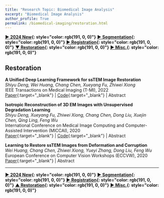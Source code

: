 ```yaml
---
title: "Research Topic: Biomedical Image Analysis"
excerpt: "Biomedical Image Analysis"
author_profile: True
permalink: /biomedical-imaging/restoration.html
---
```


**[▶ 2024 New](/biomedical-imaging/2024-New){: style="color: rgb(191, 0, 0)"}**
**[▶ Segmentation](/biomedical-imaging/segmentation){: style="color: rgb(191, 0, 0)"}**
**[▶ Registration](/biomedical-imaging/registration){: style="color: rgb(191, 0, 0)"}**
**[▼ Restoration](/biomedical-imaging/restoration){: style="color: rgb(191, 0, 0)"}**
**[▶ Misc.](/biomedical-imaging/misc){: style="color: rgb(191, 0, 0)"}**

## Restoration

**A Unified Deep Learning Framework for ssTEM Image Restoration** <br>
_Shiyu Deng, Wei Huang, Chang Chen, Xueyang Fu, Zhiwei Xiong_ <br>
<span><pub>IEEE Transactions on Medical Imaging (T-MI), 2022</pub></span> <br>
[Paper](https://ieeexplore.ieee.org/abstract/document/9844781/){:target="\_blank"} |
[Code](https://github.com/sydeng99/ssTEM-restoration){:target="\_blank"} |
<a onclick='expandABS("deng22")'> Abstract </a>

<div style="display: none;" class=abs id="deng22"><br>
Serial section transmission electron micro-scopy (ssTEM) reveals biological information at a scale of nanometer and plays an important role in the ultrastructural analysis. However, due to the imperfect preparation of biological samples, ssTEM images are usually degraded with various artifacts that greatly challenge the subsequent analysis and visualization. In this paper, we introduce a unified deep learning framework for ssTEM image restoration which addresses three main types of artifacts, i.e., Support Film Folds (SFF), Staining Precipitates (SP), and Missing Sections (MS). To achieve this goal, we first model the appearance of SFF and SP artifacts by conducting comprehensive analyses on the statistics of real degraded images, relying on which we can then simulate a large number of paired images (degraded/artifacts-free) for training a deep restoration network. Then, we design a coarse-to-fine restoration network consisting of three modules, i.e., interpolation, correction, and fusion. The interpolation module exploits the adjacent artifacts-free images for an initial restoration, while the correction module resorts to the degraded image itself to rectify the artifacts. Finally, the fusion module jointly utilizes the above two results to further improve the restoration fidelity. Experimental results on both synthetic and real test data validate the significantly improved performance of our proposed framework over existing solutions, in terms of both image restoration fidelity and neuron segmentation accuracy. To the best of our knowledge, this is the first unified deep learning framework for ssTEM image restoration from different types of artifacts. Code is available at https://github.com/sydeng99/ssTEM-restoration.

</div>

**Isotropic Reconstruction of 3D EM Images with Unsupervised Degradation Learning** <br>
_Shiyu Deng, Xueyang Fu, Zhiwei Xiong, Chang Chen, Dong Liu, Xuejin Chen, Qing Ling, Feng Wu_ <br>
<span><pub>International Conference on Medical Image Computing and Computer-Assisted Intervention (MICCAI), 2020</pub></span> <br>
[Paper](https://link.springer.com/chapter/10.1007/978-3-030-59722-1_16){:target="\_blank"} |
[Code](https://github.com/sydeng99/IsoRecon){:target="\_blank"} |
<a onclick='expandABS("deng20")'> Abstract </a>

<div style="display: none;" class=abs id="deng20"><br>
The isotropic reconstruction of 3D electron microscopy (EM) images with low axial resolution is of great importance for biological analysis. Existing deep learning-based methods rely on handcrafted down-scaled training data, which does not model the real degradation accurately and thus leads to unsatisfying performance in practice. To address this problem, we propose a universal and unsupervised framework to simultaneously learn the real axial degradation and the isotropic reconstruction of 3D EM images. First, we train a degradation network using unpaired low-resolution (LR) and high-resolution (HR) slices, both of which are from real data, in an adversarial manner. Then, the degradation network is further used to generate realistic LR data from HR labels to form paired training data. In this way, the generated degraded data is consistent with the real axial degradation process, which guarantees the generalization ability of subsequent reconstruction networks to the real data. Our framework has the flexibility to work with different existing reconstruction methods. Experiments on both simulated and real anisotropic EM images validate the superiority of our framework.

</div>

**Learning to Restore ssTEM Images from Deformation and Corruption** <br>
_Wei Huang, Chang Chen, Zhiwei Xiong, Yueyi Zhang, Dong Liu, Feng Wu_ <br>
<span><pub>European Conference on Computer Vision Workshops (ECCVW), 2020</pub></span> <br>
[Paper](https://link.springer.com/chapter/10.1007/978-3-030-66415-2_26){:target="\_blank"} |
<a onclick='expandABS("huang20")'> Abstract </a>

<div style="display: none;" class=abs id="huang20"><br>
Serial section transmission electron microscopy (ssTEM) plays an important role in biological research. Due to the imperfect sample preparation, however, ssTEM images suffer from inevitable artifacts that pose huge challenges for the subsequent analysis and visualization. In this paper, we propose a novel strategy for modeling the main type of degradation, i.e., Support Film Folds (SFF), by characterizing this degradation process as a combination of content deformation and corruption. Relying on that, we then synthesize a sufficient amount of paired samples (degraded/groundtruth), which enables the training of a tailored deep restoration network. To the best of our knowledge, this is the first learning-based framework for ssTEM image restoration. Experiments on both synthetic and real test data demonstrate the superior performance of our proposed method over existing solutions, in terms of both image restoration quality and neuron segmentation accuracy.

</div>

---

**[▶ 2024 New](/biomedical-imaging/2024-New){: style="color: rgb(191, 0, 0)"}**
**[▶ Segmentation](/biomedical-imaging/segmentation){: style="color: rgb(191, 0, 0)"}**
**[▶ Registration](/biomedical-imaging/registration){: style="color: rgb(191, 0, 0)"}**
**[▲ Restoration](/biomedical-imaging/restoration){: style="color: rgb(191, 0, 0)"}**
**[▶ Misc.](/biomedical-imaging/misc){: style="color: rgb(191, 0, 0)"}**
